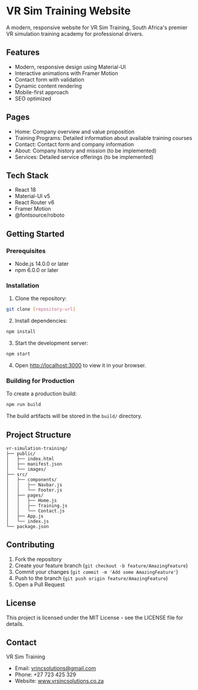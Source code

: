 # VR Sim Training Website

A modern, responsive website for VR Sim Training, South Africa's premier VR simulation training academy for professional drivers.

## Features

- Modern, responsive design using Material-UI
- Interactive animations with Framer Motion
- Contact form with validation
- Dynamic content rendering
- Mobile-first approach
- SEO optimized

## Pages

- Home: Company overview and value proposition
- Training Programs: Detailed information about available training courses
- Contact: Contact form and company information
- About: Company history and mission (to be implemented)
- Services: Detailed service offerings (to be implemented)

## Tech Stack

- React 18
- Material-UI v5
- React Router v6
- Framer Motion
- @fontsource/roboto

## Getting Started

### Prerequisites

- Node.js 14.0.0 or later
- npm 6.0.0 or later

### Installation

1. Clone the repository:
```bash
git clone [repository-url]
```

2. Install dependencies:
```bash
npm install
```

3. Start the development server:
```bash
npm start
```

4. Open [http://localhost:3000](http://localhost:3000) to view it in your browser.

### Building for Production

To create a production build:

```bash
npm run build
```

The build artifacts will be stored in the `build/` directory.

## Project Structure

```
vr-simulation-training/
├── public/
│   ├── index.html
│   ├── manifest.json
│   └── images/
├── src/
│   ├── components/
│   │   ├── Navbar.js
│   │   └── Footer.js
│   ├── pages/
│   │   ├── Home.js
│   │   ├── Training.js
│   │   └── Contact.js
│   ├── App.js
│   └── index.js
└── package.json
```

## Contributing

1. Fork the repository
2. Create your feature branch (`git checkout -b feature/AmazingFeature`)
3. Commit your changes (`git commit -m 'Add some AmazingFeature'`)
4. Push to the branch (`git push origin feature/AmazingFeature`)
5. Open a Pull Request

## License

This project is licensed under the MIT License - see the LICENSE file for details.

## Contact

VR Sim Training
- Email: vrincsolutions@gmail.com
- Phone: +27 723 425 329
- Website: www.vrsincsolutions.co.za 